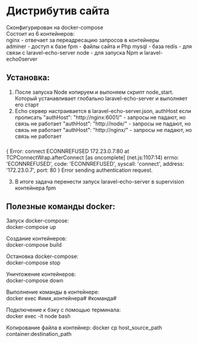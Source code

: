 # Дистрибутив сайта

Сконфигурирован на docker-compose  
Состоит из 6 контейнеров:  
nginx - отвечает за переадресацию запросов в контейнеры  
adminer - доступ к базе
fpm - файлы сайта и Php
mysql - база
redis - для связи с laravel-echo-server
node - для запуска Npm и laravel-echo0server

## Установка:

1. После запуска Node копируем и выпоняем скрипт node_start. Который устанавливает глобально laravel-echo-server и выполняет его старт
2. Echo сервер настраивается в laravel-echo-server.json, authHost если прописать
   "authHost": "http://nginx:6001/" - запросы не падают, но связь не работает
   "authHost": "http://node/" - запросы не падают, но связь не работает
   "authHost": "http://nginx/" - запросы не падают, но связь не работает

###

{ Error: connect ECONNREFUSED 172.23.0.7:80
at TCPConnectWrap.afterConnect [as oncomplete] (net.js:1107:14)
errno: 'ECONNREFUSED',
code: 'ECONNREFUSED',
syscall: 'connect',
address: '172.23.0.7',
port: 80 }
Error sending authentication request.

3. В итоге задача перенести запуск laravel-echo-server в supervision контейнера fpm

## Полезные команды docker:

Запуск docker-compose:  
docker-compose up

Создание контейнеров:  
docker-compose build

Остановка docker-compose:  
docker-compose stop

Уничтожение контейнеров:  
docker-compose down

Выполнение команды в контейнере:  
docker exec #имя_контейнера# #команда#

Подключение к бэку с помощью терминала:  
docker exec -it node bash

Копирование файла в контейнер:
docker cp host_source_path container:destination_path
